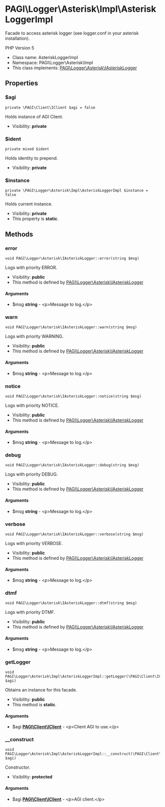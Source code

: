 PAGI\Logger\Asterisk\Impl\AsteriskLoggerImpl
===============

Facade to access asterisk logger (see logger.conf in your asterisk
installation).

PHP Version 5


* Class name: AsteriskLoggerImpl
* Namespace: PAGI\Logger\Asterisk\Impl
* This class implements: [PAGI\Logger\Asterisk\IAsteriskLogger](PAGI-Logger-Asterisk-IAsteriskLogger.md)




Properties
----------


### $agi

    private \PAGI\Client\IClient $agi = false

Holds instance of AGI Client.



* Visibility: **private**


### $ident

    private mixed $ident

Holds identity to prepend.



* Visibility: **private**


### $instance

    private \PAGI\Logger\Asterisk\Impl\AsteriskLoggerImpl $instance = false

Holds current instance.



* Visibility: **private**
* This property is **static**.


Methods
-------


### error

    void PAGI\Logger\Asterisk\IAsteriskLogger::error(string $msg)

Logs with priority ERROR.



* Visibility: **public**
* This method is defined by [PAGI\Logger\Asterisk\IAsteriskLogger](PAGI-Logger-Asterisk-IAsteriskLogger.md)


#### Arguments
* $msg **string** - &lt;p&gt;Message to log.&lt;/p&gt;



### warn

    void PAGI\Logger\Asterisk\IAsteriskLogger::warn(string $msg)

Logs with priority WARNING.



* Visibility: **public**
* This method is defined by [PAGI\Logger\Asterisk\IAsteriskLogger](PAGI-Logger-Asterisk-IAsteriskLogger.md)


#### Arguments
* $msg **string** - &lt;p&gt;Message to log.&lt;/p&gt;



### notice

    void PAGI\Logger\Asterisk\IAsteriskLogger::notice(string $msg)

Logs with priority NOTICE.



* Visibility: **public**
* This method is defined by [PAGI\Logger\Asterisk\IAsteriskLogger](PAGI-Logger-Asterisk-IAsteriskLogger.md)


#### Arguments
* $msg **string** - &lt;p&gt;Message to log.&lt;/p&gt;



### debug

    void PAGI\Logger\Asterisk\IAsteriskLogger::debug(string $msg)

Logs with priority DEBUG.



* Visibility: **public**
* This method is defined by [PAGI\Logger\Asterisk\IAsteriskLogger](PAGI-Logger-Asterisk-IAsteriskLogger.md)


#### Arguments
* $msg **string** - &lt;p&gt;Message to log.&lt;/p&gt;



### verbose

    void PAGI\Logger\Asterisk\IAsteriskLogger::verbose(string $msg)

Logs with priority VERBOSE.



* Visibility: **public**
* This method is defined by [PAGI\Logger\Asterisk\IAsteriskLogger](PAGI-Logger-Asterisk-IAsteriskLogger.md)


#### Arguments
* $msg **string** - &lt;p&gt;Message to log.&lt;/p&gt;



### dtmf

    void PAGI\Logger\Asterisk\IAsteriskLogger::dtmf(string $msg)

Logs with priority DTMF.



* Visibility: **public**
* This method is defined by [PAGI\Logger\Asterisk\IAsteriskLogger](PAGI-Logger-Asterisk-IAsteriskLogger.md)


#### Arguments
* $msg **string** - &lt;p&gt;Message to log.&lt;/p&gt;



### getLogger

    void PAGI\Logger\Asterisk\Impl\AsteriskLoggerImpl::getLogger(\PAGI\Client\IClient $agi)

Obtains an instance for this facade.



* Visibility: **public**
* This method is **static**.


#### Arguments
* $agi **[PAGI\Client\IClient](PAGI-Client-IClient.md)** - &lt;p&gt;Client AGI to use.&lt;/p&gt;



### __construct

    void PAGI\Logger\Asterisk\Impl\AsteriskLoggerImpl::__construct(\PAGI\Client\IClient $agi)

Constructor.



* Visibility: **protected**


#### Arguments
* $agi **[PAGI\Client\IClient](PAGI-Client-IClient.md)** - &lt;p&gt;AGI client.&lt;/p&gt;


